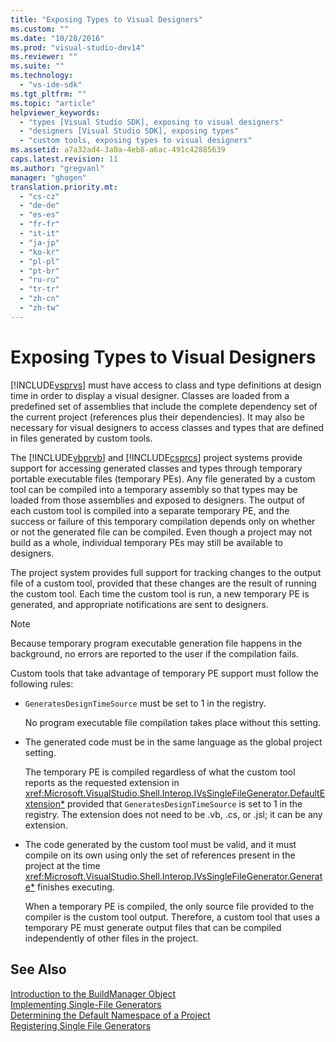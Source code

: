 ```yaml
---
title: "Exposing Types to Visual Designers"
ms.custom: ""
ms.date: "10/28/2016"
ms.prod: "visual-studio-dev14"
ms.reviewer: ""
ms.suite: ""
ms.technology: 
  - "vs-ide-sdk"
ms.tgt_pltfrm: ""
ms.topic: "article"
helpviewer_keywords: 
  - "types [Visual Studio SDK], exposing to visual designers"
  - "designers [Visual Studio SDK], exposing types"
  - "custom tools, exposing types to visual designers"
ms.assetid: a7a32ad4-3a0a-4eb8-a6ac-491c42885639
caps.latest.revision: 11
ms.author: "gregvanl"
manager: "ghogen"
translation.priority.mt: 
  - "cs-cz"
  - "de-de"
  - "es-es"
  - "fr-fr"
  - "it-it"
  - "ja-jp"
  - "ko-kr"
  - "pl-pl"
  - "pt-br"
  - "ru-ru"
  - "tr-tr"
  - "zh-cn"
  - "zh-tw"
---
```

# Exposing Types to Visual Designers
[!INCLUDE[vsprvs](../../code-quality/includes/vsprvs_md.md)] must have access to class and type definitions at design time in order to display a visual designer. Classes are loaded from a predefined set of assemblies that include the complete dependency set of the current project (references plus their dependencies). It may also be necessary for visual designers to access classes and types that are defined in files generated by custom tools.  
  
 The [!INCLUDE[vbprvb](../../code-quality/includes/vbprvb_md.md)] and [!INCLUDE[csprcs](../../data-tools/includes/csprcs_md.md)] project systems provide support for accessing generated classes and types through temporary portable executable files (temporary PEs). Any file generated by a custom tool can be compiled into a temporary assembly so that types may be loaded from those assemblies and exposed to designers. The output of each custom tool is compiled into a separate temporary PE, and the success or failure of this temporary compilation depends only on whether or not the generated file can be compiled. Even though a project may not build as a whole, individual temporary PEs may still be available to designers.  
  
 The project system provides full support for tracking changes to the output file of a custom tool, provided that these changes are the result of running the custom tool. Each time the custom tool is run, a new temporary PE is generated, and appropriate notifications are sent to designers.  
  
> [!NOTE]
>  Because temporary program executable generation file happens in the background, no errors are reported to the user if the compilation fails.  
  
 Custom tools that take advantage of temporary PE support must follow the following rules:  
  
-   `GeneratesDesignTimeSource` must be set to 1 in the registry.  
  
     No program executable file compilation takes place without this setting.  
  
-   The generated code must be in the same language as the global project setting.  
  
     The temporary PE is compiled regardless of what the custom tool reports as the requested extension in <xref:Microsoft.VisualStudio.Shell.Interop.IVsSingleFileGenerator.DefaultExtension*> provided that `GeneratesDesignTimeSource` is set to 1 in the registry. The extension does not need to be .vb, .cs, or .jsl; it can be any extension.  
  
-   The code generated by the custom tool must be valid, and it must compile on its own using only the set of references present in the project at the time <xref:Microsoft.VisualStudio.Shell.Interop.IVsSingleFileGenerator.Generate*> finishes executing.  
  
     When a temporary PE is compiled, the only source file provided to the compiler is the custom tool output. Therefore, a custom tool that uses a temporary PE must generate output files that can be compiled independently of other files in the project.  
  
## See Also  
 [Introduction to the BuildManager Object](http://msdn.microsoft.com/en-us/50080ec2-c1c9-412c-98ef-18d7f895e7fa)   
 [Implementing Single-File Generators](../../extensibility/internals/implementing-single-file-generators.md)   
 [Determining the Default Namespace of a Project](../../misc/determining-the-default-namespace-of-a-project.md)   
 [Registering Single File Generators](../../extensibility/internals/registering-single-file-generators.md)